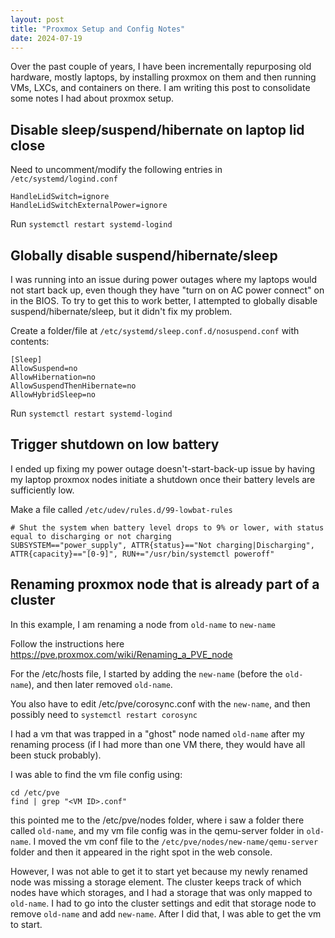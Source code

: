 ```yaml
---
layout: post
title: "Proxmox Setup and Config Notes"
date: 2024-07-19
---
```


Over the past couple of years, I have been incrementally repurposing old hardware, mostly laptops, by installing proxmox on them and then running VMs, LXCs, and containers on there. I am writing this post to consolidate some notes I had about proxmox setup. 

## Disable sleep/suspend/hibernate on laptop lid close

Need to uncomment/modify the following entries in `/etc/systemd/logind.conf`

```
HandleLidSwitch=ignore
HandleLidSwitchExternalPower=ignore
```

Run `systemctl restart systemd-logind`

## Globally disable suspend/hibernate/sleep

I was running into an issue during power outages where my laptops would not start back up, even though they have "turn on on AC power connect" on in the BIOS. To try to get this to work better, I attempted to globally disable suspend/hibernate/sleep, but it didn't fix my problem. 

Create a folder/file at `/etc/systemd/sleep.conf.d/nosuspend.conf` with contents:

```
[Sleep]
AllowSuspend=no
AllowHibernation=no
AllowSuspendThenHibernate=no
AllowHybridSleep=no
```

Run `systemctl restart systemd-logind`

## Trigger shutdown on low battery

I ended up fixing my power outage doesn't-start-back-up issue by having my laptop proxmox nodes initiate a shutdown once their battery levels are sufficiently low. 

Make a file called `/etc/udev/rules.d/99-lowbat-rules`

```
# Shut the system when battery level drops to 9% or lower, with status equal to discharging or not charging
SUBSYSTEM=="power_supply", ATTR{status}=="Not charging|Discharging", ATTR{capacity}=="[0-9]", RUN+="/usr/bin/systemctl poweroff"
```

## Renaming proxmox node that is already part of a cluster

In this example, I am renaming a node from `old-name` to `new-name`

Follow the instructions here https://pve.proxmox.com/wiki/Renaming_a_PVE_node

For the /etc/hosts file, I started by adding the `new-name` (before the `old-name`), and then later removed `old-name`.

You also have to edit /etc/pve/corosync.conf with the `new-name`, and then possibly need to `systemctl restart corosync`

I had a vm that was trapped in a "ghost" node named `old-name` after my renaming process (if I had more than one VM there, they would have all been stuck probably). 

I was able to find the vm file config using:

```
cd /etc/pve
find | grep "<VM ID>.conf"
```

this pointed me to the /etc/pve/nodes folder, where i saw a folder there called `old-name`, and my vm file config was in the qemu-server folder in `old-name`. I moved the vm conf file to the  `/etc/pve/nodes/new-name/qemu-server` folder and then it appeared in the right spot in the web console.

However, I was not able to get it to start yet because my newly renamed node was missing a storage element. The cluster keeps track of which nodes have which storages, and I had a storage that was only mapped to `old-name`. I had to go into the cluster settings and edit that storage node to remove `old-name` and add `new-name`. After I did that, I was able to get the vm to start.
